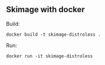 ## Skimage with docker

Build:
```
docker build -t skimage-distroless .
```

Run:
```
docker run -it skimage-distroless
```